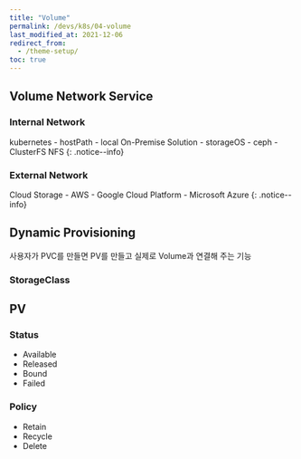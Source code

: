 ```yaml
---
title: "Volume"
permalink: /devs/k8s/04-volume
last_modified_at: 2021-12-06
redirect_from:
  - /theme-setup/
toc: true
---
```


## Volume Network Service

### Internal Network
kubernetes
	- hostPath
	- local
On-Premise Solution
	- storageOS
	- ceph
	- ClusterFS
NFS
{: .notice--info}
	
### External Network
Cloud Storage
	- AWS
	- Google Cloud Platform
	- Microsoft Azure
{: .notice--info}

	
## Dynamic Provisioning
사용자가 PVC를 만들면 PV를 만들고 실제로 Volume과 연결해 주는 기능

### StorageClass

## PV

### Status
- Available
- Released
- Bound
- Failed

### Policy
- Retain
- Recycle
- Delete